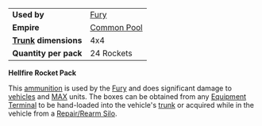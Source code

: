 |                                                 |                                              |
| ----------------------------------------------- | -------------------------------------------- |
| **Used by**                                     | [Fury](../vehicles/Fury.md)                  |
| **Empire**                                      | [Common Pool](../terminology/Common_Pool.md) |
| **[Trunk](../terminology/Trunk.md) dimensions** | 4x4                                          |
| **Quantity per pack**                           | 24 Rockets                                   |

**Hellfire Rocket Pack**

This [ammunition](../items/Ammunition.md) is used by the
[Fury](../vehicles/Fury.md) and does significant damage to
[vehicles](../vehicles/Vehicle.md) and
[MAX](../items/Mechanized_Assault_Exo-Suit.md) units. The boxes can be obtained
from any [Equipment Terminal](../items/Equipment_Terminal.md) to be hand-loaded
into the vehicle's [trunk](../terminology/Trunk.md) or acquired while in the
vehicle from a [Repair/Rearm Silo](../items/Repair_Rearm_Silo.md).




